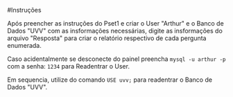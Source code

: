 #Instruções

Após preencher as instruções do Pset1 e criar o User "Arthur" e o  Banco de Dados "UVV" com as insformações necessárias, digite as insformações do arquivo "Resposta" para criar o relatório respectivo de cada pergunta enumerada.

Caso acidentalmente se desconecte do painel preencha `mysql -u arthur -p` com a senha: `1234` para Readentrar o User.

Em sequencia, utilize do comando `USE uvv;` para readentrar o Banco de Dados "UVV".
